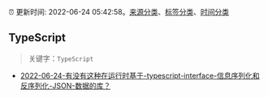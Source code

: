 :alarm_clock: 更新时间: 2022-06-24 05:42:58。[来源分类](../README.md)、[标签分类](../TAGS.md)、[时间分类](../TIMELINE.md)

## TypeScript


> 关键字：`TypeScript`



- [2022-06-24-有没有这种在运行时基于-typescript-interface-信息序列化和反序列化-JSON-数据的库？](https://www.v2ex.com/t/861898) 